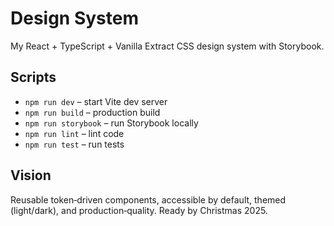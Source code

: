 # Design System

My React + TypeScript + Vanilla Extract CSS design system with Storybook.

## Scripts

- `npm run dev` – start Vite dev server
- `npm run build` – production build
- `npm run storybook` – run Storybook locally
- `npm run lint` – lint code
- `npm run test` – run tests

## Vision

Reusable token‑driven components, accessible by default, themed (light/dark), and production‑quality. Ready by Christmas 2025.
